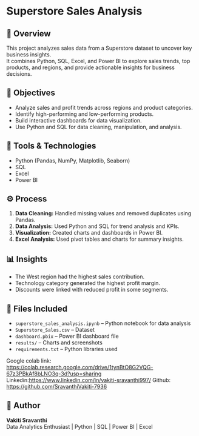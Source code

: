 # Superstore Sales Analysis

## 📘 Overview
This project analyzes sales data from a Superstore dataset to uncover key business insights.  
It combines Python, SQL, Excel, and Power BI to explore sales trends, top products, and regions, and provide actionable insights for business decisions.

## 🎯 Objectives
- Analyze sales and profit trends across regions and product categories.
- Identify high-performing and low-performing products.
- Build interactive dashboards for data visualization.
- Use Python and SQL for data cleaning, manipulation, and analysis.

## 🧠 Tools & Technologies
- Python (Pandas, NumPy, Matplotlib, Seaborn)
- SQL
- Excel
- Power BI

## ⚙️ Process
1. **Data Cleaning:** Handled missing values and removed duplicates using Pandas.  
2. **Data Analysis:** Used Python and SQL for trend analysis and KPIs.  
3. **Visualization:** Created charts and dashboards in Power BI.  
4. **Excel Analysis:** Used pivot tables and charts for summary insights.

## 📊 Insights
- The West region had the highest sales contribution.
- Technology category generated the highest profit margin.
- Discounts were linked with reduced profit in some segments.

## 🧾 Files Included
- `superstore_sales_analysis.ipynb` – Python notebook for data analysis  
- `Superstore_Sales.csv` – Dataset  
- `dashboard.pbix` – Power BI dashboard file  
- `results/` – Charts and screenshots  
- `requirements.txt` – Python libraries used

Google colab link: https://colab.research.google.com/drive/1tynBtO8G2VQG-67z3PBkAf8bLNO3q-3d?usp=sharing
Linkedin:https://www.linkedin.com/in/vakiti-sravanthi997/
Github: https://github.com/SravanthiVakiti-7936
## 🙌 Author
**Vakiti Sravanthi**  
Data Analytics Enthusiast | Python | SQL | Power BI | Excel
